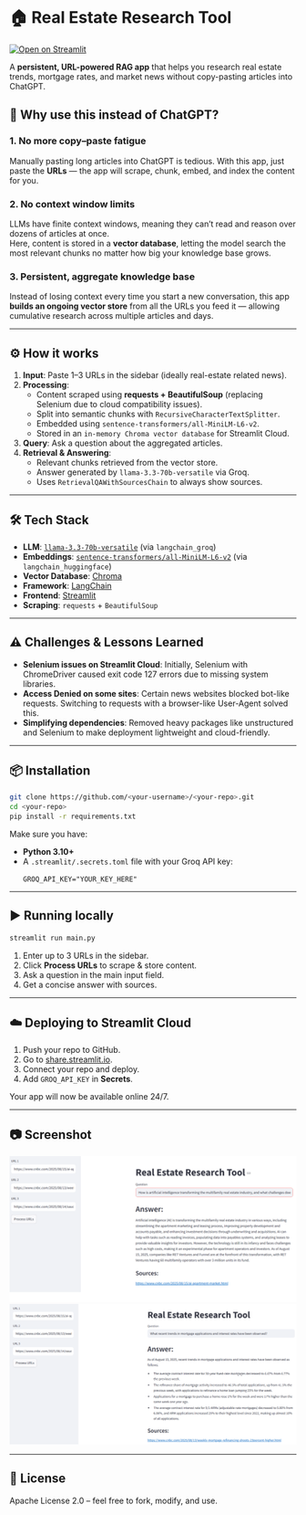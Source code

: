 # 🏠 Real Estate Research Tool
[![Open on Streamlit](https://static.streamlit.io/badges/streamlit_badge_black_white.svg)](https://real-estate-tool.streamlit.app/)

A **persistent, URL-powered RAG app** that helps you research real estate trends, mortgage rates, and market news without copy-pasting articles into ChatGPT.

## 🚀 Why use this instead of ChatGPT?

### 1. No more copy–paste fatigue
Manually pasting long articles into ChatGPT is tedious. With this app, just paste the **URLs** — the app will scrape, chunk, embed, and index the content for you.

### 2. No context window limits
LLMs have finite context windows, meaning they can’t read and reason over dozens of articles at once.  
Here, content is stored in a **vector database**, letting the model search the most relevant chunks no matter how big your knowledge base grows.

### 3. Persistent, aggregate knowledge base
Instead of losing context every time you start a new conversation, this app **builds an ongoing vector store** from all the URLs you feed it — allowing cumulative research across multiple articles and days.

---

## ⚙️ How it works

1. **Input**: Paste 1–3 URLs in the sidebar (ideally real-estate related news).
2. **Processing**:  
   - Content scraped using **requests + BeautifulSoup** (replacing Selenium due to cloud compatibility issues).
   - Split into semantic chunks with `RecursiveCharacterTextSplitter`.
   - Embedded using `sentence-transformers/all-MiniLM-L6-v2`.
   - Stored in an `in-memory Chroma vector database` for Streamlit Cloud.
3. **Query**: Ask a question about the aggregated articles.
4. **Retrieval & Answering**:  
   - Relevant chunks retrieved from the vector store.
   - Answer generated by `llama-3.3-70b-versatile` via Groq.
   - Uses `RetrievalQAWithSourcesChain` to always show sources.

---

## 🛠️ Tech Stack

- **LLM**: [`llama-3.3-70b-versatile`](https://groq.com/) (via `langchain_groq`)
- **Embeddings**: [`sentence-transformers/all-MiniLM-L6-v2`](https://huggingface.co/Alibaba-NLP/gte-base-en-v1.5) (via `langchain_huggingface`)
- **Vector Database**: [Chroma](https://www.trychroma.com/)
- **Framework**: [LangChain](https://www.langchain.com/)
- **Frontend**: [Streamlit](https://streamlit.io/)
- **Scraping**: `requests` + `BeautifulSoup`

---

## ⚠️ Challenges & Lessons Learned

- **Selenium issues on Streamlit Cloud**: Initially, Selenium with ChromeDriver caused exit code 127 errors due to missing system libraries.
- **Access Denied on some sites**: Certain news websites blocked bot-like requests. Switching to requests with a browser-like User-Agent solved this.
- **Simplifying dependencies**: Removed heavy packages like unstructured and Selenium to make deployment lightweight and cloud-friendly.

---

## 📦 Installation

```bash
git clone https://github.com/<your-username>/<your-repo>.git
cd <your-repo>
pip install -r requirements.txt
```

Make sure you have:
- **Python 3.10+**
- A `.streamlit/.secrets.toml` file with your Groq API key:
  ```env
  GROQ_API_KEY="YOUR_KEY_HERE"
  ```

---

## ▶️ Running locally

```bash
streamlit run main.py
```

1. Enter up to 3 URLs in the sidebar.
2. Click **Process URLs** to scrape & store content.
3. Ask a question in the main input field.
4. Get a concise answer with sources.

---

## ☁️ Deploying to Streamlit Cloud

1. Push your repo to GitHub.
2. Go to [share.streamlit.io](https://share.streamlit.io/).
3. Connect your repo and deploy.
4. Add `GROQ_API_KEY` in **Secrets**.

Your app will now be available online 24/7.

---

## 📷 Screenshot

![Screenshot 1](screenshot_1.png)
![Screenshot 2](screenshot_2.png)

---

## 📄 License
Apache License 2.0 – feel free to fork, modify, and use.
